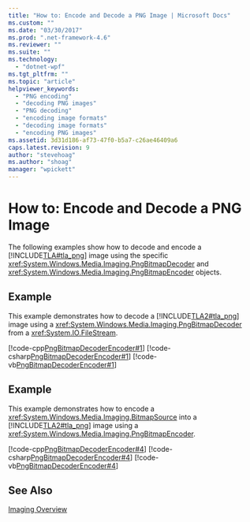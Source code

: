 ```yaml
---
title: "How to: Encode and Decode a PNG Image | Microsoft Docs"
ms.custom: ""
ms.date: "03/30/2017"
ms.prod: ".net-framework-4.6"
ms.reviewer: ""
ms.suite: ""
ms.technology: 
  - "dotnet-wpf"
ms.tgt_pltfrm: ""
ms.topic: "article"
helpviewer_keywords: 
  - "PNG encoding"
  - "decoding PNG images"
  - "PNG decoding"
  - "encoding image formats"
  - "decoding image formats"
  - "encoding PNG images"
ms.assetid: 3d31d186-af73-47f0-b5a7-c26ae46409a6
caps.latest.revision: 9
author: "stevehoag"
ms.author: "shoag"
manager: "wpickett"
---
```

# How to: Encode and Decode a PNG Image
The following examples show how to decode and encode a [!INCLUDE[TLA#tla_png](../../../../includes/tlasharptla-png-md.md)] image using the specific <xref:System.Windows.Media.Imaging.PngBitmapDecoder> and <xref:System.Windows.Media.Imaging.PngBitmapEncoder> objects.  
  
## Example  
 This example demonstrates how to decode a [!INCLUDE[TLA2#tla_png](../../../../includes/tla2sharptla-png-md.md)] image using a <xref:System.Windows.Media.Imaging.PngBitmapDecoder> from a <xref:System.IO.FileStream>.  
  
 [!code-cpp[PngBitmapDecoderEncoder#1](../../../../samples/snippets/cpp/VS_Snippets_Wpf/PngBitmapDecoderEncoder/CPP/PngEncoderDecoder.cpp#1)]
 [!code-csharp[PngBitmapDecoderEncoder#1](../../../../samples/snippets/csharp/VS_Snippets_Wpf/PngBitmapDecoderEncoder/CSharp/PngEncoderDecoder.cs#1)]
 [!code-vb[PngBitmapDecoderEncoder#1](../../../../samples/snippets/visualbasic/VS_Snippets_Wpf/PngBitmapDecoderEncoder/VB/PngEncoderDecoder.vb#1)]  
  
## Example  
 This example demonstrates how to encode a <xref:System.Windows.Media.Imaging.BitmapSource> into a [!INCLUDE[TLA2#tla_png](../../../../includes/tla2sharptla-png-md.md)] image using a <xref:System.Windows.Media.Imaging.PngBitmapEncoder>.  
  
 [!code-cpp[PngBitmapDecoderEncoder#4](../../../../samples/snippets/cpp/VS_Snippets_Wpf/PngBitmapDecoderEncoder/CPP/PngEncoderDecoder.cpp#4)]
 [!code-csharp[PngBitmapDecoderEncoder#4](../../../../samples/snippets/csharp/VS_Snippets_Wpf/PngBitmapDecoderEncoder/CSharp/PngEncoderDecoder.cs#4)]
 [!code-vb[PngBitmapDecoderEncoder#4](../../../../samples/snippets/visualbasic/VS_Snippets_Wpf/PngBitmapDecoderEncoder/VB/PngEncoderDecoder.vb#4)]  
  
## See Also  
 [Imaging Overview](../../../../docs/framework/wpf/graphics-multimedia/imaging-overview.md)